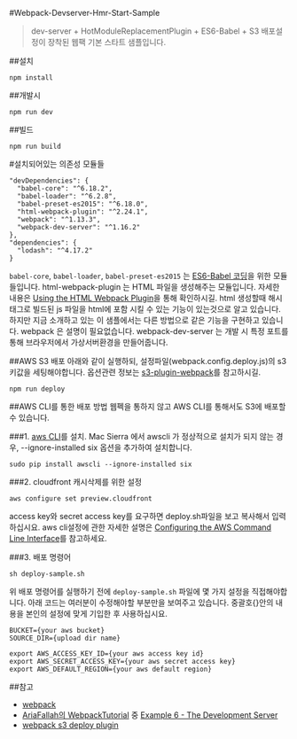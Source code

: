 #Webpack-Devserver-Hmr-Start-Sample
> dev-server + HotModuleReplacementPlugin + ES6-Babel + S3 배포설정이 장착된 웹팩 기본 스타트 샘플입니다.

##설치
```
npm install
```

##개발시
```
npm run dev
```

##빌드
```
npm run build
```

#설치되어있는 의존성 모듈들
```
"devDependencies": {
  "babel-core": "^6.18.2",
  "babel-loader": "^6.2.8",
  "babel-preset-es2015": "^6.18.0",
  "html-webpack-plugin": "^2.24.1",
  "webpack": "^1.13.3",
  "webpack-dev-server": "^1.16.2"
},
"dependencies": {
  "lodash": "^4.17.2"
}
```

`babel-core`, `babel-loader`, `babel-preset-es2015` 는 [ES6-Babel 코딩](https://github.com/babel/babel-loader)을 위한 모듈들입니다.
html-webpack-plugin 는 HTML 파일을 생성해주는 모듈입니다. 자세한 내용은 [Using the HTML Webpack Plugin](http://javascriptplayground.com/blog/2016/07/webpack-html-plugin/)을 통해 확인하시길. html 생성할때 해시태그로 빌드된 js 파일을 html에 포함 시킬 수 있는 기능이 있는것으로 알고 있습니다. 하지만 지금 소개하고 있는 이 샘플에서는 다른 방법으로 같은 기능을 구현하고 있습니다.
webpack 은 설명이 필요없습니다. webpack-dev-server 는 개발 시 특정 포트를 통해 브라우저에서 가상서버환경을 만들어줍니다.


##AWS S3 배포
아래와 같이 실행하되, 설정파일(webpack.config.deploy.js)의 s3 키값을 세팅해야합니다. 옵션관련 정보는 [s3-plugin-webpack](https://github.com/MikaAK/s3-plugin-webpack)를 참고하시길.
```
npm run deploy
```

##AWS CLI를 통한 배포 방법
웹펙을 통하지 않고 AWS CLI를 통해서도 S3에 배포할 수 있습니다.

###1. [aws CLI](https://aws.amazon.com/ko/cli/)를 설치.
Mac Sierra 에서 awscli 가 정상적으로 설치가 되지 않는 경우, --ignore-installed six 옵션을 추가하여 설치합니다.

```
sudo pip install awscli --ignore-installed six
```

###2. cloudfront 캐시삭제를 위한 설정
```
aws configure set preview.cloudfront
```
access key와 secret access key를 요구하면 deploy.sh파일을 보고 복사해서 입력하십시요.
aws cli설정에 관한 자세한 설명은 [Configuring the AWS Command Line Interface](http://docs.aws.amazon.com/cli/latest/userguide/cli-chap-getting-started.html)를 참고하세요.

###3. 배포 명령어
```
sh deploy-sample.sh
```
위 배포 명령어를 실행하기 전에 `deploy-sample.sh` 파일에 몇 가지 설정을 직접해야합니다. 아래 코드는 여러분이 수정해야할 부분만을 보여주고 있습니다. 중괄호{}안의 내용을 본인의 설정에 맞게 기입한 후 사용하십시요.
```
BUCKET={your aws bucket}
SOURCE_DIR={upload dir name}

export AWS_ACCESS_KEY_ID={your aws access key id}
export AWS_SECRET_ACCESS_KEY={your aws secret access key}
export AWS_DEFAULT_REGION={your aws default region}
```

##참고
- [webpack](http://webpack.github.io/)
- [AriaFallah의  WebpackTutorial](https://github.com/AriaFallah/WebpackTutorial/tree/master/part1) 중 [Example 6 - The Development Server](https://github.com/AriaFallah/WebpackTutorial/tree/master/part1/example)
- [webpack s3 deploy plugin](https://github.com/MikaAK/s3-plugin-webpack)
